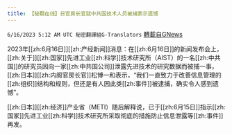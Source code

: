 ```yaml
---
title: 【秘翻在线】日官房长官就中共国技术人员被捕表示遗憾
---
```

`6/16/2023 5:12 AM UTC 秘密翻譯組G-Translators` [轉載自GNews](https://gnews.org/articles/1387897)

         

2023年[[zh:6月16日]][[zh:产经新闻]]消息：在[[zh:6月16日]]的新闻发布会上，[[zh:关于]][[zh:国家]]先进工业[[zh:科学]]技术研究所（AIST）的一名[[zh:中共国]]的研究员因向一家[[zh:中共国公司]]泄露先进技术的研究数据而被捕一事，[[zh:日本]][[zh:内阁官房长官]]松博一和表示，“我们一直致力于改善信息管理的[[zh:组织]]结构和规则，但还是有人因此类[[zh:事件]]被逮捕，确实令人感到遗憾”。

[[zh:日本]][[zh:经济]]产业省（METI）随后解释说，已于[[zh:6月15日]]指示[[zh:国家]]先进工业[[zh:科学]]技术研究所采取彻底的措施防止信息泄露等[[zh:事件]]再发。
